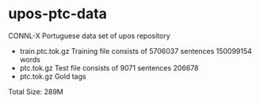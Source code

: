 upos-ptc-data
=============

CONNL-X Portuguese data set of upos repository

- train.ptc.tok.gz  Training file consists of 5706037 sentences 150099154 words
- ptc.tok.gz  Test file consists of 9071 sentences 206678
- ptc.tok.gz  Gold tags

Total Size: 289M
